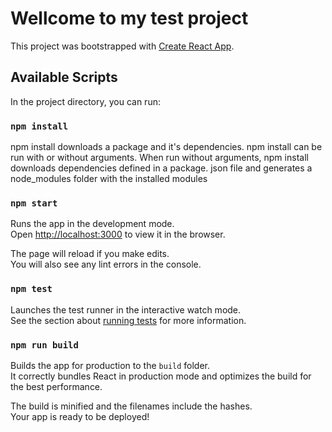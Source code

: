 # Wellcome to my test project

This project was bootstrapped with [Create React App](https://github.com/facebook/create-react-app).

## Available Scripts

In the project directory, you can run:

### `npm install`

npm install downloads a package and it's dependencies. npm install can be run with or without arguments. 
When run without arguments, npm install downloads dependencies defined in a package. 
json file and generates a node_modules folder with the installed modules

### `npm start`

Runs the app in the development mode.\
Open [http://localhost:3000](http://localhost:3000) to view it in the browser.

The page will reload if you make edits.\
You will also see any lint errors in the console.

### `npm test`

Launches the test runner in the interactive watch mode.\
See the section about [running tests](https://facebook.github.io/create-react-app/docs/running-tests) for more information.

### `npm run build`

Builds the app for production to the `build` folder.\
It correctly bundles React in production mode and optimizes the build for the best performance.

The build is minified and the filenames include the hashes.\
Your app is ready to be deployed!



